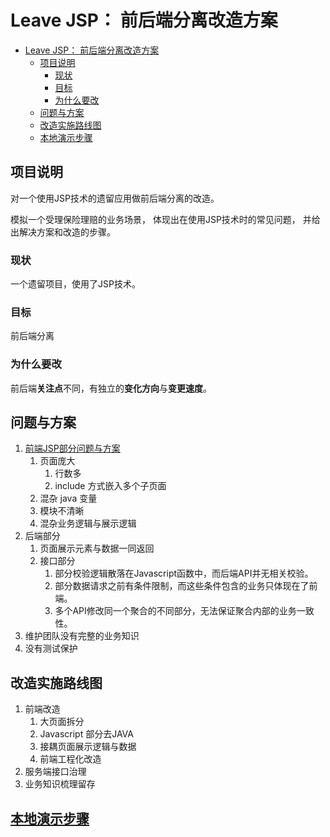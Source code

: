 # Leave JSP： 前后端分离改造方案

- [Leave JSP： 前后端分离改造方案](#leave-jsp-前后端分离改造方案)
  - [项目说明](#项目说明)
    - [现状](#现状)
    - [目标](#目标)
    - [为什么要改](#为什么要改)
  - [问题与方案](#问题与方案)
  - [改造实施路线图](#改造实施路线图)
  - [本地演示步骤](#本地演示步骤)


## 项目说明
对一个使用JSP技术的遗留应用做前后端分离的改造。

模拟一个受理保险理赔的业务场景，
体现出在使用JSP技术时的常见问题，
并给出解决方案和改造的步骤。

### 现状
一个遗留项目，使用了JSP技术。

### 目标
前后端分离

### 为什么要改
前后端**关注点**不同，有独立的**变化方向**与**变更速度**。

## 问题与方案
1. [前端JSP部分问题与方案](docs/JSP中阻碍前后端分离的常见问题与方案.md)
   1. 页面庞大
      1. 行数多
      2. include 方式嵌入多个子页面
   2. 混杂 java 变量
   3. 模块不清晰
   4. 混杂业务逻辑与展示逻辑
2. 后端部分
   1. 页面展示元素与数据一同返回
   2. 接口部分
      1. 部分校验逻辑散落在Javascript函数中，而后端API并无相关校验。
      2. 部分数据请求之前有条件限制，而这些条件包含的业务只体现在了前端。
      3. 多个API修改同一个聚合的不同部分，无法保证聚合内部的业务一致性。
3. 维护团队没有完整的业务知识
4. 没有测试保护

## 改造实施路线图
1. 前端改造
   1. 大页面拆分
   2. Javascript 部分去JAVA
   3. 接耦页面展示逻辑与数据
   4. 前端工程化改造
2. 服务端接口治理
3. 业务知识梳理留存
 
## [本地演示步骤](docs/开发环境配置.md)

